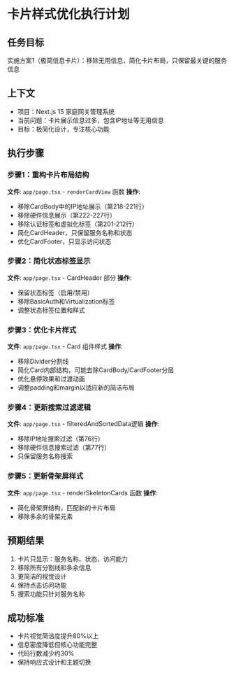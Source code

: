 # 卡片样式优化执行计划

## 任务目标
实施方案1（极简信息卡片）：移除无用信息，简化卡片布局，只保留最关键的服务信息

## 上下文
- 项目：Next.js 15 家庭网关管理系统
- 当前问题：卡片展示信息过多，包含IP地址等无用信息
- 目标：极简化设计，专注核心功能

## 执行步骤

### 步骤1：重构卡片布局结构
**文件**: `app/page.tsx` - `renderCardView` 函数
**操作**:
- 移除CardBody中的IP地址展示（第218-221行）
- 移除硬件信息展示（第222-227行）
- 移除认证标签和虚拟化标签（第201-212行）
- 简化CardHeader，只保留服务名称和状态
- 优化CardFooter，只显示访问状态

### 步骤2：简化状态标签显示
**文件**: `app/page.tsx` - CardHeader 部分
**操作**:
- 保留状态标签（启用/禁用）
- 移除BasicAuth和Virtualization标签
- 调整状态标签位置和样式

### 步骤3：优化卡片样式
**文件**: `app/page.tsx` - Card 组件样式
**操作**:
- 移除Divider分割线
- 简化Card内部结构，可能去除CardBody/CardFooter分层
- 优化悬停效果和过渡动画
- 调整padding和margin以适应新的简洁布局

### 步骤4：更新搜索过滤逻辑
**文件**: `app/page.tsx` - filteredAndSortedData逻辑
**操作**:
- 移除IP地址搜索过滤（第76行）
- 移除硬件信息搜索过滤（第77行）
- 只保留服务名称搜索

### 步骤5：更新骨架屏样式
**文件**: `app/page.tsx` - renderSkeletonCards 函数
**操作**:
- 简化骨架屏结构，匹配新的卡片布局
- 移除多余的骨架元素

## 预期结果
1. 卡片只显示：服务名称、状态、访问能力
2. 移除所有分割线和多余信息
3. 更简洁的视觉设计
4. 保持点击访问功能
5. 搜索功能只针对服务名称

## 成功标准
- 卡片视觉简洁度提升80%以上
- 信息密度降低但核心功能完整
- 代码行数减少约30%
- 保持响应式设计和主题切换
